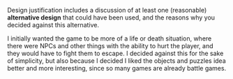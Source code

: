 Design justification includes a discussion of at least one (reasonable) **alternative design** that could have been used, and the reasons why you decided against this alternative.

I initially wanted the game to be more of a life or death situation, where there were NPCs and other things with the ability to hurt the player, and they would have to fight them to escape. I decided against this for the sake of simplicity, but also because I decided I liked the objects and puzzles idea better and more interesting, since so many games are already battle games.